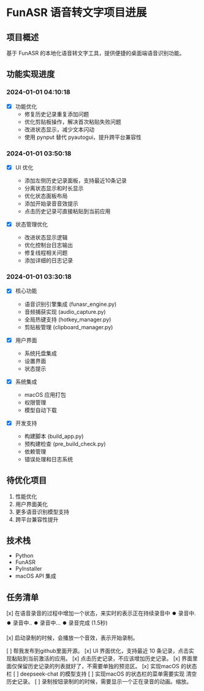 # FunASR 语音转文字项目进展

## 项目概述
基于 FunASR 的本地化语音转文字工具，提供便捷的桌面端语音识别功能。

## 功能实现进度

### 2024-01-01 04:10:18
- [x] 功能优化
  - 修复历史记录重复添加问题
  - 优化剪贴板操作，解决首次粘贴失败问题
  - 改进状态显示，减少文本闪动
  - 使用 pynput 替代 pyautogui，提升跨平台兼容性

### 2024-01-01 03:50:18
- [x] UI 优化
  - 添加左侧历史记录面板，支持最近10条记录
  - 分离状态显示和时长显示
  - 优化状态面板布局
  - 添加开始录音音效提示
  - 点击历史记录可直接粘贴到当前应用

- [x] 状态管理优化
  - 改进状态显示逻辑
  - 优化控制台日志输出
  - 修复线程相关问题
  - 添加详细的日志记录

### 2024-01-01 03:30:18
- [x] 核心功能
  - 语音识别引擎集成 (funasr_engine.py)
  - 音频捕获实现 (audio_capture.py)
  - 全局热键支持 (hotkey_manager.py)
  - 剪贴板管理 (clipboard_manager.py)

- [x] 用户界面
  - 系统托盘集成
  - 设置界面
  - 状态提示

- [x] 系统集成
  - macOS 应用打包
  - 权限管理
  - 模型自动下载

- [x] 开发支持
  - 构建脚本 (build_app.py)
  - 预构建检查 (pre_build_check.py)
  - 依赖管理
  - 错误处理和日志系统

## 待优化项目
1. 性能优化
2. 用户界面美化
3. 更多语音识别模型支持
4. 跨平台兼容性提升

## 技术栈
- Python
- FunASR
- PyInstaller
- macOS API 集成 

## 任务清单
[x] 在语音录音的过程中增加一个状态，来实时的表示正在持续录音中
⏺️  录音中.               ⏺️  录音中..            ⏺️  录音中...
⏺️  录音完成 (1.5秒)

[x] 启动录制的时候，会播放一个音效，表示开始录制。

[ ] 帮我发布到github里面开源。
[x] UI 界面优化，支持最近 10 条记录，点击实现黏贴到当前激活的应用。
[x] 点击历史记录，不应该增加历史记录。
[x] 界面里面仅保留历史记录的列表就好了，不需要单独的预览区。
[x] 实现macOS 的状态栏
[ ] deepseek-chat 的模型支持
[ ] 实现macOS 的状态栏的菜单需要实现 清空历史记录。
[ ] 录制按钮录制的的时候，需要显示一个正在录音的动画。缩放。
